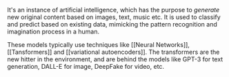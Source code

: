 It's an instance of artificial intelligence, which has the purpose to *generate* new original content based on images, text, music etc. 
It is used to classify and predict based on existing data, mimicking the pattern recognition and imagination process in a human.

These models typically use techniques like [[Neural Networks]], [[Tansformers]] and [[variational autoencoders]]. The transformers are the new hitter in the environment, and are behind the models like GPT-3 for text generation, DALL-E for image, DeepFake for video, etc.
